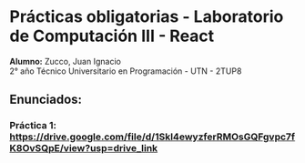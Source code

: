 # Prácticas obligatorias - Laboratorio de Computación III - React
**Alumno:** Zucco, Juan Ignacio <br>
2° año Técnico Universitario en Programación - UTN - 2TUP8



## Enunciados:
### Práctica 1: https://drive.google.com/file/d/1Skl4ewyzferRMOsGQFgvpc7fK8OvSQpE/view?usp=drive_link
